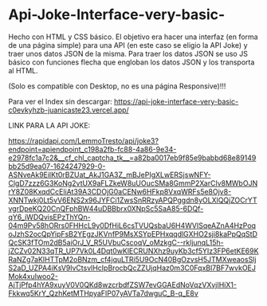 # Api-Joke-Interface-very-basic-
Hecho con HTML y CSS básico. El objetivo era hacer una interfaz (en forma de una página simple) para una API (en este caso se eligio la API Joke) y traer unos datos JSON de la misma. Para traer los datos JSON se uso JS básico con funciones flecha que engloban los datos JSON y los transporta al HTML. 

(Solo es compatible con Desktop, no es una página Responsive)!!!

Para ver el Index sin descargar: https://api-joke-interface-very-basic-c0evkyhzb-juanicaste23.vercel.app/

LINK PARA LA API JOKE:

https://rapidapi.com/LemmoTresto/api/joke3?endpoint=apiendpoint_c198a2fb-fc88-4a86-9e34-e2978fc1a7c2&__cf_chl_captcha_tk__=a82ba0017eb9f85e9babbd68e89149bb25d9ea07-1624247929-0-ASNveAk9EilKt0rBZUat_AkJ1GA3Z_mBJePIgXLwERSjswNFY-ClgD7zzz6G3KoNg2vtUX9aFLZkeW8uUOucSMa8GmmP2XarClv8MWbOJNrY8Z08KxqdCcEliAt39A3CDOjG0aCENw6HFkp8VxqWRFs5e8Ojv8-XNNTwkj0Lt5vV6ENS2x96JYFCi1ZwsSnRRzyAPQPggdn8yOLXlQQjZOCrYTvgrDpeKQ20CnQFphBW44uDBBbrx0XNpSc5SaA85-6DQf-qY6_iWDQvisEPzThYQn-04m9Pv58hORrs0FHHcL9y0DfHiL6csTVUQsbaU6H4WVISqeAZnA4HzPoqoJzhS2ocQpYipFsB2YEgzJKVnfP9MsXSYpEPHxqqdlGXHO2sji8kaPpQqStDQcSK3fTOm2dB5aiOrJ_V_R5UVbuCscoqV_oMzkgC--rkljunqL15h-jZCZv02N33qTR_UP7Vk0L4Dqt0wKlECRUNXhz9uyKb3cf5YIz3FP6etKE69KRaNZg7aKIHTTpM2oBNzm_cf4jquLTRi5U9OcN40BgOzvsH5JTMXweaosSljS2aD_UZPA4iKsV9lvCtsvlHcIpBrocbQcZZUjqHaz0m3C0FqxBl7BF7wvkOEJMok4xuIwoo2-AjTjPfp4hYA9xuyV0V0QKd8wzcrbdfZSW7evGGAEdNoVqzVXvjIHiX1-Fkkwq5KrY_QzhKetMTHpyaFIP07yAVTa7dwguC_B-q_E8v
